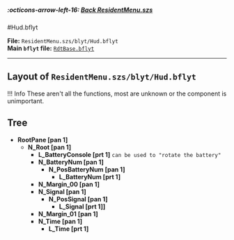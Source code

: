 ##### :octicons-arrow-left-16: [Back ResidentMenu.szs](../index.md)

#Hud.bflyt

**File:** `ResidentMenu.szs/blyt/Hud.bflyt`<br>
**Main `bflyt` file:** [`RdtBase.bflyt`](../RdtBase.bflyt.md)

---

## Layout of `ResidentMenu.szs/blyt/Hud.bflyt`

<!-- prettier-ignore -->
!!! Info
    These aren't all the functions, most are unknown or the component is unimportant.
	
## Tree

-	**RootPane [pan 1]**
	-	**N_Root [pan 1]**
		-	**L_BatteryConsole [prt 1]** `can be used to "rotate the battery"`
		-	**N_BatteryNum [pan 1]**
			-	**N_PosBatteryNum [pan 1]**
				-	**L_BatteryNum [prt 1]**
		-	**N_Margin_00 [pan 1]**
		-	**N_Signal [pan 1]**
			-	**N_PosSignal [pan 1]**
				-	**L_Signal [prt 1]]**
		-	**N_Margin_01 [pan 1]**
		-	**N_Time [pan 1]**
			-	**L_Time [prt 1]**